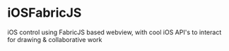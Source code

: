 # iOSFabricJS
iOS control using FabricJS based webview, with cool iOS API's to interact for drawing &amp; collaborative work
